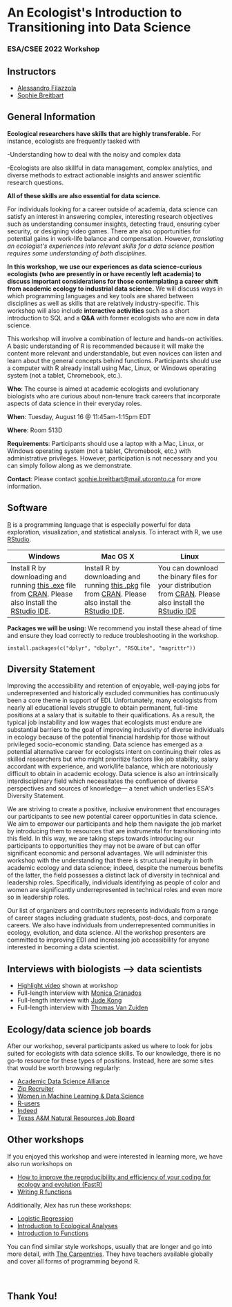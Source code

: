 # An Ecologist's Introduction to Transitioning into Data Science

### ESA/CSEE 2022 Workshop

## Instructors

-   [Alessandro Filazzola](http://www.filazzola.info)
-   [Sophie Breitbart](https://sbreitbart.github.io/)

## General Information

**Ecological researchers have skills that are highly transferable.** For instance, ecologists are frequently tasked with

-Understanding how to deal with the noisy and complex data

-Ecologists are also skillful in data management, complex analytics, and diverse methods to extract actionable insights and answer scientific research questions.

**All of these skills are also essential for data science.**

For individuals looking for a career outside of academia, data science can satisfy an interest in answering complex, interesting research objectives such as understanding consumer insights, detecting fraud, ensuring cyber security, or designing video games. There are also opportunities for potential gains in work-life balance and compensation. However, *translating an ecologist's experiences into relevant skills for a data science position requires some understanding of both disciplines.*

**In this workshop, we use our experiences as data science-curious ecologists (who are presently in or have recently left academia) to discuss important considerations for those contemplating a career shift from academic ecology to industrial data science.** We will discuss ways in which programming languages and key tools are shared between disciplines as well as skills that are relatively industry-specific. This workshop will also include **interactive activities** such as a short introduction to SQL and a **Q&A** with former ecologists who are now in data science.

This workshop will involve a combination of lecture and hands-on activities. A basic understanding of R is recommended because it will make the content more relevant and understandable, but even novices can listen and learn about the general concepts behind functions. Participants should use a computer with R already install using Mac, Linux, or Windows operating system (not a tablet, Chromebook, etc.).

**Who**: The course is aimed at academic ecologists and evolutionary biologists who are curious about non-tenure track careers that incorporate aspects of data science in their everyday roles.

**When**: Tuesday, August 16 \@ 11:45am-1:15pm EDT

**Where**: Room 513D

**Requirements**: Participants should use a laptop with a Mac, Linux, or Windows operating system (not a tablet, Chromebook, etc.) with administrative privileges. However, participation is not necessary and you can simply follow along as we demonstrate.

**Contact**: Please contact [sophie.breitbart\@mail.utoronto.ca](mailto:sophie.breitbart@mail.utoronto.ca) for more information.


## Software

[R](http://www.r-project.org/) is a programming language that is especially powerful for data exploration, visualization, and statistical analysis. To interact with R, we use [RStudio](http://www.rstudio.com/).

| Windows                                                                                                                                                                                                                                              | Mac OS X                                                                                                                                                                                                                                        | Linux                                                                                                                                                                                         |
|------------------------------------------------------------------------------------------------------------------------------------------------------------------------------------------------------------------------------------------------------|-------------------------------------------------------------------------------------------------------------------------------------------------------------------------------------------------------------------------------------------------|-----------------------------------------------------------------------------------------------------------------------------------------------------------------------------------------------|
| Install R by downloading and running [this .exe](http://cran.r-project.org/bin/windows/base/release.htm) file from [CRAN](http://cran.r-project.org/index.html). Please also install the [RStudio IDE](http://www.rstudio.com/ide/download/desktop). | Install R by downloading and running [this .pkg](http://cran.r-project.org/bin/macosx/R-latest.pkg) file from [CRAN](http://cran.r-project.org/index.html). Please also install the [RStudio IDE](http://www.rstudio.com/ide/download/desktop). | You can download the binary files for your distribution from [CRAN](http://cran.r-project.org/index.html). Please also install the [RStudio IDE](http://www.rstudio.com/ide/download/desktop) |

**Packages we will be using:** We recommend you install these ahead of time and ensure they load correctly to reduce troubleshooting in the workshop.

`install.packages(c("dplyr", "dbplyr", "RSQLite", "magrittr"))`

## Diversity Statement

Improving the accessibility and retention of enjoyable, well-paying jobs for underrepresented and historically excluded communities has continuously been a core theme in support of EDI. Unfortunately, many ecologists from nearly all educational levels struggle to obtain permanent, full-time positions at a salary that is suitable to their qualifications. As a result, the typical job instability and low wages that ecologists must endure are substantial barriers to the goal of improving inclusivity of diverse individuals in ecology because of the potential financial hardship for those without privileged socio-economic standing. Data science has emerged as a potential alternative career for ecologists intent on continuing their roles as skilled researchers but who might prioritize factors like job stability, salary accordant with experience, and work/life balance, which are notoriously difficult to obtain in academic ecology. Data science is also an intrinsically interdisciplinary field which necessitates the confluence of diverse perspectives and sources of knowledge— a tenet which underlies ESA's Diversity Statement.

We are striving to create a positive, inclusive environment that encourages our participants to see new potential career opportunities in data science. We aim to empower our participants and help them navigate the job market by introducing them to resources that are instrumental for transitioning into this field. In this way, we are taking steps towards introducing our participants to opportunities they may not be aware of but can offer significant economic and personal advantages. We will administer this workshop with the understanding that there is structural inequity in both academic ecology and data science; indeed, despite the numerous benefits of the latter, the field possesses a distinct lack of diversity in technical and leadership roles. Specifically, individuals identifying as people of color and women are significantly underrepresented in technical roles and even more so in leadership roles.

Our list of organizers and contributors represents individuals from a range of career stages including graduate students, post-docs, and corporate careers. We also have individuals from underrepresented communities in ecology, evolution, and data science. All the workshop presenters are committed to improving EDI and increasing job accessibility for anyone interested in becoming a data scientist.

## Interviews with biologists --> data scientists

- [Highlight video](https://youtu.be/T1ET1NDiE3Y) shown at workshop
- Full-length interview with [Monica Granados](https://youtu.be/J-EKUK2gvnI)
- Full-length interview with [Jude Kong](https://youtu.be/ahD-MnFq9iA)
- Full-length interview with [Thomas Van Zuiden](https://youtu.be/pWz4zCGwZnM)

## Ecology/data science job boards

After our workshop, several participants asked us where to look for jobs suited for ecologists with data science skills. To our knowledge, there is no go-to resource for these types of positions. Instead, here are some sites that would be worth browsing regularly:

- [Academic Data Science Alliance](https://academicdatascience.org/jobs)
- [Zip Recruiter](https://www.ziprecruiter.com/Jobs/Ecology-Data-Science)
- [Women in Machine Learning & Data Science](http://wimlds.org/jobs/)
- [R-users](https://www.r-users.com/)
- [Indeed](https://www.indeed.com/jobs?q=Data+Science+ecology&l=&vjk=3b4800de970c28e7)
- [Texas A&M Natural Resources Job Board](https://wfscjobs.tamu.edu/?s=%22data+scien%22&post_type=job_posting)

## Other workshops

If you enjoyed this workshop and were interested in learning more, we have also run workshops on

-   [How to improve the reproducibility and efficiency of your coding for ecology and evolution (FastR)](https://github.com/afilazzola/FastR)
-   [Writing R functions](https://sbreitbart.github.io/BGSS_Retreat_2021_Workshop/)

Additionally, Alex has run these workshops:

-   [Logistic Regression](https://github.com/afilazzola/CUELogisticRegression)
-   [Introduction to Ecological Analyses](https://afilazzola.github.io/UoA.CommunityAnalyses.2018/)
-   [Introduction to Functions](https://afilazzola.github.io/Intro2Functions/)

You can find similar style workshops, usually that are longer and go into more detail, with [The Carpentries](https://carpentries.org/workshops-curricula/). They have teachers available globally and cover all forms of programming beyond R.

<br>

## Thank You!
